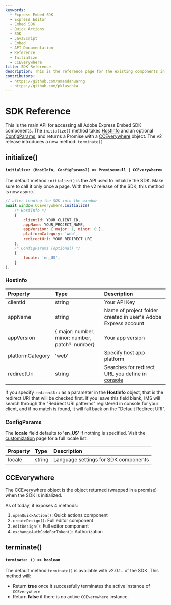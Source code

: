 ```yaml
---
keywords:
  - Express Embed SDK
  - Express Editor
  - Embed SDK
  - Quick Actions
  - SDK
  - JavaScript
  - Embed
  - API Documentation
  - Reference
  - Initialize
  - CCEverywhere
title: SDK Reference
description: This is the reference page for the existing components in the SDK.
contributors:
  - https://github.com/amandahuarng
  - https://github.com/pklaschka
--- 
```


# SDK Reference

This is the main API for accessing all Adobe Express Embed SDK components. The `initialize()` method takes [HostInfo](#hostinfo) and an optional [ConfigParams](#configparams), and returns a Promise with a [CCEverywhere](#cceverywhere) object. The v2 release introduces a new method: `terminate()`

## initialize()

#### `initialize: (HostInfo, ConfigParams?) => Promise<null | CCEverywhere>`

The default method `initialize()` is the API used to initialize the SDK. Make sure to call it only once a page.  With the v2 release of the SDK, this method is now async.

```js
// after loading the SDK into the window
await window.CCEverywhere.initialize(
    /* HostInfo */
    {
        clientId: YOUR_CLIENT_ID,
        appName: YOUR_PROJECT_NAME,
        appVersion: { major: 1, minor: 0 },
        platformCategory: 'web', 
        redirectUri: YOUR_REDIRECT_URI
    },
    /* ConfigParams (optional) */
    {
        locale: 'en_US',
    }
);
```

### HostInfo

| Property | Type | Description
| :-- | :--| :--
|clientId | string | Your API Key
|appName | string | Name of project folder created in user's Adobe Express account
|appVersion | { major: number, minor: number, patch?: number} | Your app version
| platformCategory | 'web' | Specify host app platform
| redirectUri | string | Searches for redirect URL you define in [console](https://developer.adobe.com/console)

If you specify `redirectUri` as a parameter in the **HostInfo** object, that is the redirect URI that will be checked first. If you leave this field blank, IMS will search through the "Redirect URI patterns" registered in console for your client, and if no match is found, it will fall back on the "Default Redirect URI".

### ConfigParams

The **locale** field defaults to **'en_US'** if nothing is specified.  Visit the [customization](../../guides/full_editor/customization/index.md) page for a full locale list.

| Property | Type | Description
| :-- | :--| :--
|locale | string | Language settings for SDK components

## CCEverywhere

The CCEverywhere object is the object returned (wrapped in a promise) when the SDK is initialized.

As of today, it exposes 4 methods:

1. `openQuickAction()`: Quick actions component
2. `createDesign()`: Full editor component
3. `editDesign()`: Full editor component
4. `exchangeAuthCodeForToken()`: Authorization

## terminate()

#### `terminate: () => boolean`

The default method `terminate()` is available with v2.0.1+ of the SDK. This method will:

* Return **true** once it successfully terminates the active instance of `CCEverywhere`
* Return **false** if there is no active `CCEverywhere` instance.
